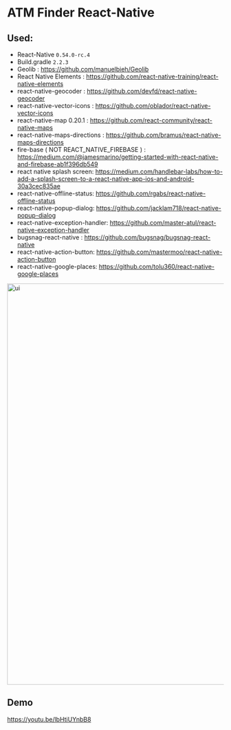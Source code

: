 # ATM Finder React-Native  

## Used:
  - React-Native `0.54.0-rc.4`
  - Build.gradle `2.2.3` 
  - Geolib : https://github.com/manuelbieh/Geolib
  - React Native Elements : https://github.com/react-native-training/react-native-elements
  - react-native-geocoder : https://github.com/devfd/react-native-geocoder  
  - react-native-vector-icons : https://github.com/oblador/react-native-vector-icons
  - react-native-map 0.20.1 : https://github.com/react-community/react-native-maps    
  - react-native-maps-directions : https://github.com/bramus/react-native-maps-directions
  - fire-base ( NOT REACT_NATIVE_FIREBASE ) : https://medium.com/@jamesmarino/getting-started-with-react-native-and-firebase-ab1f396db549
  - react native splash screen: https://medium.com/handlebar-labs/how-to-add-a-splash-screen-to-a-react-native-app-ios-and-android-30a3cec835ae 
  - react-native-offline-status:
  https://github.com/rgabs/react-native-offline-status
  - react-native-popup-dialog:
  https://github.com/jacklam718/react-native-popup-dialog
  - react-native-exception-handler: https://github.com/master-atul/react-native-exception-handler 
  - bugsnag-react-native :
  https://github.com/bugsnag/bugsnag-react-native
  - react-native-action-button: 
https://github.com/mastermoo/react-native-action-button
  - react-native-google-places:
https://github.com/tolu360/react-native-google-places

  
<img width="933" alt="ui" src="https://user-images.githubusercontent.com/26876671/38883831-360c3488-4298-11e8-8941-d89ae3510339.png">

## Demo 
https://youtu.be/lbHtiUYnbB8

